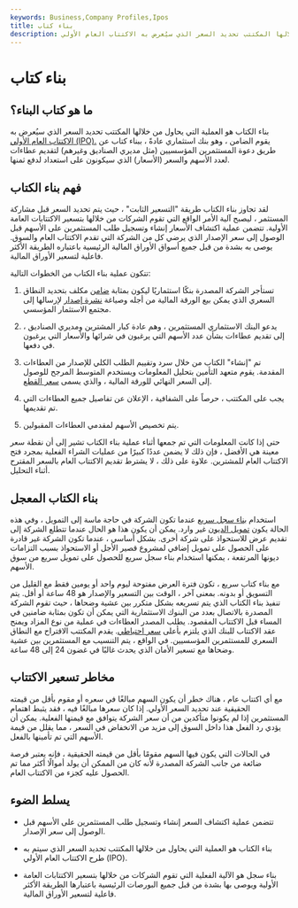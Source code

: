 ```yaml
---
keywords: Business,Company Profiles,Ipos
title: بناء كتاب
description: بناء الكتاب هو العملية التي يحاول من خلالها المكتتب تحديد السعر الذي سيُعرض به الاكتتاب العام الأولي (IPO).
---
```


# بناء كتاب
## ما هو كتاب البناء؟

بناء الكتاب هو العملية التي يحاول من خلالها المكتتب تحديد السعر الذي سيُعرض به [الاكتتاب العام الأولي (IPO).](/ipo) يقوم الضامن ، وهو بنك استثماري عادةً ، ببناء كتاب عن طريق دعوة المستثمرين المؤسسيين (مثل مديري الصناديق وغيرهم) لتقديم عطاءات لعدد الأسهم والسعر (الأسعار) الذي سيكونون على استعداد لدفع ثمنها.

## فهم بناء الكتاب

لقد تجاوز بناء الكتاب طريقة "التسعير الثابت" ، حيث يتم تحديد السعر قبل مشاركة المستثمر ، ليصبح آلية الأمر الواقع التي تقوم الشركات من خلالها بتسعير الاكتتابات العامة الأولية. تتضمن عملية اكتشاف الأسعار إنشاء وتسجيل طلب المستثمرين على الأسهم قبل الوصول إلى سعر الإصدار الذي يرضي كل من الشركة التي تقدم الاكتتاب العام والسوق. يوصى به بشدة من قبل جميع أسواق الأوراق المالية الرئيسية باعتباره الطريقة الأكثر فاعلية لتسعير الأوراق المالية.

تتكون عملية بناء الكتاب من الخطوات التالية:

1. تستأجر الشركة المصدرة بنكًا استثماريًا ليكون بمثابة [ضامن](/underwriter) مكلف بتحديد النطاق السعري الذي يمكن بيع الورقة المالية من أجله وصياغة [نشرة إصدار](/preliminaryprospectus) لإرسالها إلى مجتمع الاستثمار المؤسسي.

1. يدعو البنك الاستثماري المستثمرين ، وهم عادة كبار المشترين ومديري الصناديق ، إلى تقديم عطاءات بشأن عدد الأسهم التي يرغبون في شرائها والأسعار التي يرغبون في دفعها.

1. تم "إنشاء" الكتاب من خلال سرد وتقييم الطلب الكلي للإصدار من العطاءات المقدمة. يقوم متعهد التأمين بتحليل المعلومات ويستخدم المتوسط المرجح للوصول إلى السعر النهائي للورقة المالية ، والذي يسمى [سعر القطع](/cutoffpoint).

1. يجب على المكتتب ، حرصاً على الشفافية ، الإعلان عن تفاصيل جميع العطاءات التي تم تقديمها.

1. يتم تخصيص الأسهم لمقدمي العطاءات المقبولين.

حتى إذا كانت المعلومات التي تم جمعها أثناء عملية بناء الكتاب تشير إلى أن نقطة سعر معينة هي الأفضل ، فإن ذلك لا يضمن عددًا كبيرًا من عمليات الشراء الفعلية بمجرد فتح الاكتتاب العام للمشترين. علاوة على ذلك ، لا يشترط تقديم الاكتتاب العام بالسعر المقترح أثناء التحليل.

## بناء الكتاب المعجل

استخدام [بناء سجل سريع](/acceleratedbookbuild) عندما تكون الشركة في حاجة ماسة إلى التمويل ، وفي هذه الحالة يكون [تمويل الديون](/debtfinancing) غير وارد. يمكن أن يكون هذا هو الحال عندما تتطلع الشركة إلى تقديم عرض للاستحواذ على شركة أخرى. بشكل أساسي ، عندما تكون الشركة غير قادرة على الحصول على تمويل إضافي لمشروع قصير الأجل أو الاستحواذ بسبب التزامات ديونها المرتفعة ، يمكنها استخدام بناء سجل سريع للحصول على تمويل سريع من سوق الأسهم.

مع بناء كتاب سريع ، تكون فترة العرض مفتوحة ليوم واحد أو يومين فقط مع القليل من التسويق أو بدونه. بمعنى آخر ، الوقت بين التسعير والإصدار هو 48 ساعة أو أقل. يتم تنفيذ بناء الكتاب الذي يتم تسريعه بشكل متكرر بين عشية وضحاها ، حيث تقوم الشركة المصدرة بالاتصال بعدد من البنوك الاستثمارية التي يمكن أن تكون بمثابة ضامنين في المساء قبل الاكتتاب المقصود. يطلب المصدر العطاءات في عملية من نوع المزاد ويمنح عقد الاكتتاب للبنك الذي يلتزم بأعلى [سعر احتياطي](/backstop). يقدم المكتتب الاقتراح مع النطاق السعري للمستثمرين المؤسسيين. في الواقع ، يتم التنسيب مع المستثمرين بين عشية وضحاها مع تسعير الأمان الذي يحدث غالبًا في غضون 24 إلى 48 ساعة.

## مخاطر تسعير الاكتتاب

مع أي اكتتاب عام ، هناك خطر أن يكون السهم مبالغًا في سعره أو مقوم بأقل من قيمته الحقيقية عند تحديد السعر الأولي. إذا كان سعرها مبالغًا فيه ، فقد يثبط اهتمام المستثمرين إذا لم يكونوا متأكدين من أن سعر الشركة يتوافق مع قيمتها الفعلية. يمكن أن يؤدي رد الفعل هذا داخل السوق إلى مزيد من الانخفاض في السعر ، مما يقلل من قيمة الأسهم التي تم تأمينها بالفعل.

في الحالات التي يكون فيها السهم مقومًا بأقل من قيمته الحقيقية ، فإنه يعتبر فرصة ضائعة من جانب الشركة المصدرة لأنه كان من الممكن أن يولد أموالًا أكثر مما تم الحصول عليه كجزء من الاكتتاب العام.

## يسلط الضوء

- تتضمن عملية اكتشاف السعر إنشاء وتسجيل طلب المستثمرين على الأسهم قبل الوصول إلى سعر الإصدار.

- بناء الكتاب هو العملية التي يحاول من خلالها المكتتب تحديد السعر الذي سيتم به طرح الاكتتاب العام الأولي (IPO).

- بناء سجل هو الآلية الفعلية التي تقوم الشركات من خلالها بتسعير الاكتتابات العامة الأولية ويوصى بها بشدة من قبل جميع البورصات الرئيسية باعتبارها الطريقة الأكثر فاعلية لتسعير الأوراق المالية.

